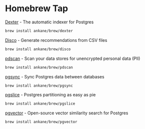 # Homebrew Tap

[Dexter](https://github.com/ankane/dexter) - The automatic indexer for Postgres

```sh
brew install ankane/brew/dexter
```

[Disco](https://github.com/ankane/disco-cli) - Generate recommendations from CSV files

```sh
brew install ankane/brew/disco
```

[pdscan](https://github.com/ankane/pdscan) - Scan your data stores for unencrypted personal data (PII)

```sh
brew install ankane/brew/pdscan
```

[pgsync](https://github.com/ankane/pgsync) - Sync Postgres data between databases

```sh
brew install ankane/brew/pgsync
```

[pgslice](https://github.com/ankane/pgslice) - Postgres partitioning as easy as pie

```sh
brew install ankane/brew/pgslice
```

[pgvector](https://github.com/ankane/pgvector) - Open-source vector similarity search for Postgres

```sh
brew install ankane/brew/pgvector
```
